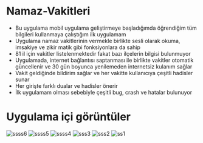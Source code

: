 # Namaz-Vakitleri

* Bu uygulama mobil uygulama geliştirmeye başladığımda öğrendiğim tüm bilgileri kullanmaya çalıştığım ilk uygulamam
* Uygulama namaz vakitlerinin vermekle birlikte sesli olarak okuma, imsakiye ve zikir matik gibi fonksiyonlara da sahip
* 81 il için vakitler listelenmektedir fakat bazı ilçelerin bilgisi bulunmuyor
* Uygulamada, internet bağlantısı saptanması ile birlikte vakitler otomatik güncellenir ve 30 gün boyunca yenilemeden internetsiz kulanım sağlar
* Vakit geldiğinde bildirim sağlar ve her vakitte kullanıcıya çeşitli hadisler sunar
* Her girişte farklı dualar ve hadisler önerir
* İlk uygulamam olması sebebiyle çeşitli bug, crash ve hatalar bulunuyor

# Uygulama içi görüntüler

![ssss6](https://user-images.githubusercontent.com/50170946/113205376-e58dbe00-9276-11eb-8405-6dfc5588caab.png)
![ssss5](https://user-images.githubusercontent.com/50170946/113205382-e6beeb00-9276-11eb-9921-1171468593bb.png)
![ssss4](https://user-images.githubusercontent.com/50170946/113205391-e7f01800-9276-11eb-9575-1376590a44db.png)
![sss3](https://user-images.githubusercontent.com/50170946/113205396-e888ae80-9276-11eb-8420-22e8a1d9abf2.png)
![sss2](https://user-images.githubusercontent.com/50170946/113205401-e9b9db80-9276-11eb-8d68-bbd3f7f492a9.png)
![ss1](https://user-images.githubusercontent.com/50170946/113205413-ec1c3580-9276-11eb-8f55-448d8f75b72e.png)

